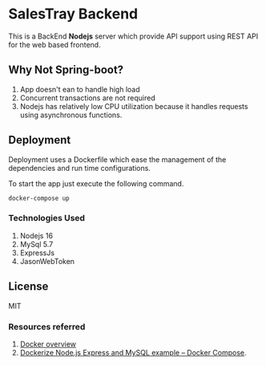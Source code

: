 # SalesTray Backend

This is a BackEnd **Nodejs** server which provide API support using REST API for the web based frontend.

## Why Not Spring-boot?

1. App doesn't ean to handle high load
2. Concurrent transactions are not required
3. Nodejs has relatively low CPU utilization because it handles requests using asynchronous functions.

## Deployment

Deployment uses a Dockerfile which ease the management of the dependencies and run time configurations.

To start the app just execute the following command.

`docker-compose up`

### Technologies Used

1. Nodejs 16
2. MySql 5.7
3. ExpressJs
4. JasonWebToken

## License

MIT

### Resources referred

1. [Docker overview](https://docs.docker.com/get-started/overview/)
2. [Dockerize Node.js Express and MySQL example – Docker Compose](https://www.bezkoder.com/docker-compose-nodejs-mysql/).

